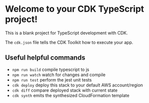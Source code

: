 # Welcome to your CDK TypeScript project!

This is a blank project for TypeScript development with CDK.

The `cdk.json` file tells the CDK Toolkit how to execute your app.

## Useful helpful commands 

 * `npm run build`   compile typescript to js
 * `npm run watch`   watch for changes and compile
 * `npm run test`    perform the jest unit tests
 * `cdk deploy`      deploy this stack to your default AWS account/region
 * `cdk diff`        compare deployed stack with current state
 * `cdk synth`       emits the synthesized CloudFormation template
